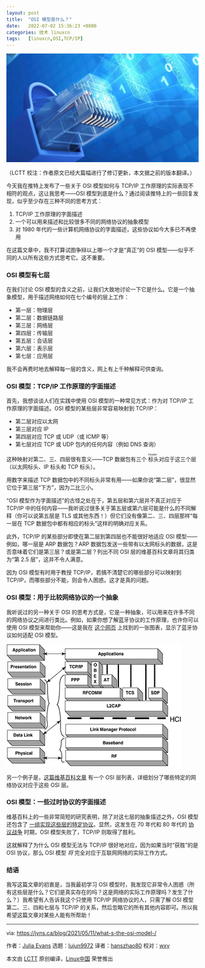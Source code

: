 ```yaml
---
layout: post
title:	"OSI 模型是什么？"
date:	2022-07-02 15:36:23 +0800 
categories:	技术 linuxcn 
tags:	[linuxcn,OSI,TCP/IP]
---
```



![](/Asserts/Images/album/202207/02/153620k7nwc6nn2b6n6p2c.jpg)


（LCTT 校注：作者原文已经大篇幅进行了修订更新，本文据之前的版本翻译。）


今天我在推特上发布了一些关于 OSI 模型如何与 TCP/IP 工作原理的实际表现不相符的观点，这让我思考——OSI 模型到底是什么？通过阅读推特上的一些回复发现，似乎至少存在三种不同的思考方式：


1. TCP/IP 工作原理的字面描述
2. 一个可以用来描述和比较很多不同的网络协议的抽象模型
3. 对 1980 年代的一些计算机网络协议的字面描述，这些协议如今大多已不再使用


在这篇文章中，我不打算试图争辩以上哪一个才是“真正”的 OSI 模型——似乎不同的人以所有这些方式思考它。这不重要。


### OSI 模型有七层


在我们讨论 OSI 模型的含义之前，让我们大致地讨论一下它是什么。它是一个抽象模型，用于描述网络如何在七个编号的层上工作：


* 第一层：物理层
* 第二层：数据链路层
* 第三层：网络层
* 第四层：传输层
* 第五层：会话层
* 第六层：表示层
* 第七层：应用层


我不会再费时地去解释每一层的含义，网上有上千种解释可供查询。


### OSI 模型：TCP/IP 工作原理的字面描述


首先，我想谈谈人们在实践中使用 OSI 模型的一种常见方式：作为对 TCP/IP 工作原理的字面描述。OSI 模型的某些层非常容易映射到 TCP/IP：


* 第二层对应以太网
* 第三层对应 IP
* 第四层对应 TCP 或 UDP（或 ICMP 等）
* 第七层对应 TCP 或 UDP 包内的任何内容（例如 DNS 查询）


这种映射对第二、三、四层很有意义——TCP 数据包有三个<ruby> 标头 <rt>  header </rt></ruby>对应于这三个层（以太网标头、IP 标头和 TCP 标头）。


用数字来描述 TCP 数据包中的不同标头非常有用——如果你说“第二层”，很显然它位于第三层“下方”，因为二比三小。


“OSI 模型作为字面描述”的古怪之处在于，第五层和第六层并不真正对应于 TCP/IP 中的任何内容——我听说过很多关于第五层或第六层可能是什么的不同解释（你可以说第五层是 TLS 或其他东西！）但它们没有像第二、三、四层那样“每一层在 TCP 数据包中都有相应的标头”这样的明确对应关系。


此外，TCP/IP 的某些部分即使在第二层到第四层也不能很好地适应 OSI 模型——例如，哪一层是 ARP 数据包？ARP 数据包发送一些带有以太网标头的数据，这是否意味着它们是第三层？或是第二层？列出不同 OSI 层的维基百科文章将其归类为“第 2.5 层”，这并不令人满意。


因为 OSI 模型有时用于教授 TCP/IP，若搞不清楚它的哪些部分可以映射到 TCP/IP，而哪些部分不能，则会令人困惑。这才是真的问题。


### OSI 模型：用于比较网络协议的一个抽象


我听说过的另一种关于 OSI 的思考方式是，它是一种抽象，可以用来在许多不同的网络协议之间进行类比。例如，如果你想了解蓝牙协议的工作原理，也许你可以使用 OSI 模型来帮助你——这是我在 [这个网页](https://flylib.com/books/en/4.215.1.116/1/) 上找到的一张图表，显示了蓝牙协议如何适配 OSI 模型。


![](/Asserts/Images/album/202207/02/153623cb6e5q68k5leyl1e.gif)


另一个例子是，[这篇维基百科文章](https://en.wikipedia.org/wiki/List_of_network_protocols_(OSI_model)) 有一个 OSI 层列表，详细划分了哪些特定的网络协议对应于这些 OSI 层。


### OSI 模型：一些过时协议的字面描述


维基百科上的一些非常简短的研究表明，除了对这七层的抽象描述之外，OSI 模型还包含了 [一组实现这些层的特定协议](https://en.wikipedia.org/wiki/OSI_protocols)。显然，这发生在 70 年代和 80 年代的 [协议战争](https://en.wikipedia.org/wiki/Protocol_Wars) 时期，OSI 模型失败了，TCP/IP 则取得了胜利。


这就解释了为什么 OSI 模型无法与 TCP/IP 很好地对应，因为如果当时“获胜”的是 OSI 协议，那么 OSI 模型 *将* 完全对应于互联网网络的实际工作方式。


### 结语


我写这篇文章的初衷是，当我最初学习 OSI 模型时，我发现它非常令人困惑（所有这些层是什么？它们是真实存在的吗？这是网络的实际工作原理吗？发生了什么？）我希望有人告诉我这个只使用 TCP/IP 网络协议的人，只需了解 OSI 模型第二、三、四和七层与 TCP/IP 的关系，然后忽略它的所有其他内容即可。所以我希望这篇文章对某些人能有所帮助！




---


via: <https://jvns.ca/blog/2021/05/11/what-s-the-osi-model-/>


作者：[Julia Evans](https://jvns.ca/) 选题：[lujun9972](https://github.com/lujun9972) 译者：[hanszhao80](https://github.com/hanszhao80) 校对：[wxy](https://github.com/wxy)


本文由 [LCTT](https://github.com/LCTT/TranslateProject) 原创编译，[Linux中国](https://linux.cn/) 荣誉推出
